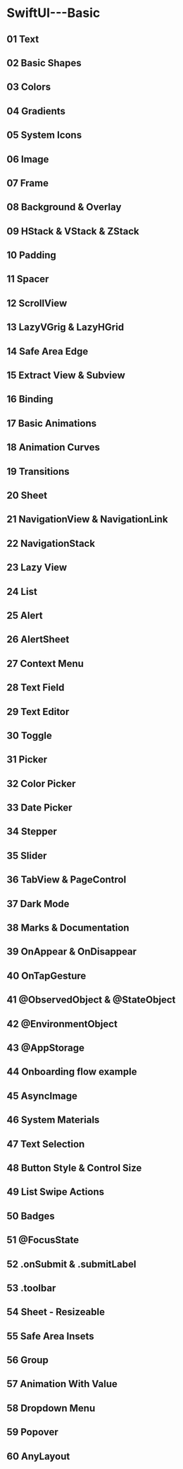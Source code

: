 # SwiftUI---Basic

## 01 Text

## 02 Basic Shapes

## 03 Colors

## 04 Gradients

## 05 System Icons

## 06 Image

## 07 Frame

## 08 Background & Overlay

## 09 HStack & VStack & ZStack

## 10 Padding

## 11 Spacer

## 12 ScrollView

## 13 LazyVGrig & LazyHGrid

## 14 Safe Area Edge

## 15 Extract View & Subview

## 16 Binding

## 17 Basic Animations

## 18 Animation Curves

## 19 Transitions

## 20 Sheet

## 21 NavigationView & NavigationLink

## 22 NavigationStack

## 23 Lazy View

## 24 List

## 25 Alert

## 26 AlertSheet

## 27 Context Menu

## 28 Text Field

## 29 Text Editor

## 30 Toggle

## 31 Picker

## 32 Color Picker

## 33 Date Picker

## 34 Stepper

## 35 Slider

## 36 TabView & PageControl

## 37 Dark Mode

## 38 Marks & Documentation

## 39 OnAppear & OnDisappear

## 40 OnTapGesture

## 41 @ObservedObject & @StateObject

## 42 @EnvironmentObject

## 43 @AppStorage

## 44 Onboarding flow example

## 45 AsyncImage

## 46 System Materials

## 47 Text Selection

## 48 Button Style & Control Size

## 49 List Swipe Actions

## 50 Badges

## 51 @FocusState

## 52 .onSubmit & .submitLabel

## 53 .toolbar

## 54 Sheet - Resizeable

## 55 Safe Area Insets

## 56 Group

## 57 Animation With Value

## 58 Dropdown Menu

## 59 Popover

## 60 AnyLayout
